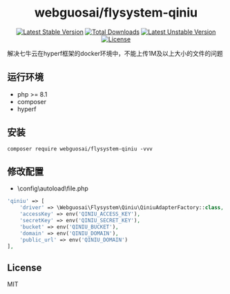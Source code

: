 <h1 align="center">webguosai/flysystem-qiniu</h1>

<p align="center">
<a href="https://packagist.org/packages/webguosai/flysystem-qiniu"><img src="https://poser.pugx.org/webguosai/flysystem-qiniu/v/stable" alt="Latest Stable Version"></a>
<a href="https://packagist.org/packages/webguosai/flysystem-qiniu"><img src="https://poser.pugx.org/webguosai/flysystem-qiniu/downloads" alt="Total Downloads"></a>
<a href="https://packagist.org/packages/webguosai/flysystem-qiniu"><img src="https://poser.pugx.org/webguosai/flysystem-qiniu/v/unstable" alt="Latest Unstable Version"></a>
<a href="https://packagist.org/packages/webguosai/flysystem-qiniu"><img src="https://poser.pugx.org/webguosai/flysystem-qiniu/license" alt="License"></a>
</p>


解决七牛云在hyperf框架的docker环境中，不能上传1M及以上大小的文件的问题

## 运行环境

- php >= 8.1
- composer
- hyperf

## 安装

```Shell
composer require webguosai/flysystem-qiniu -vvv
```

## 修改配置

- \config\autoload\file.php

```php
'qiniu' => [
    'driver' => \Webguosai\Flysystem\Qiniu\QiniuAdapterFactory::class,
    'accessKey' => env('QINIU_ACCESS_KEY'),
    'secretKey' => env('QINIU_SECRET_KEY'),
    'bucket' => env('QINIU_BUCKET'),
    'domain' => env('QINIU_DOMAIN'),
    'public_url' => env('QINIU_DOMAIN')
],
```

## License

MIT